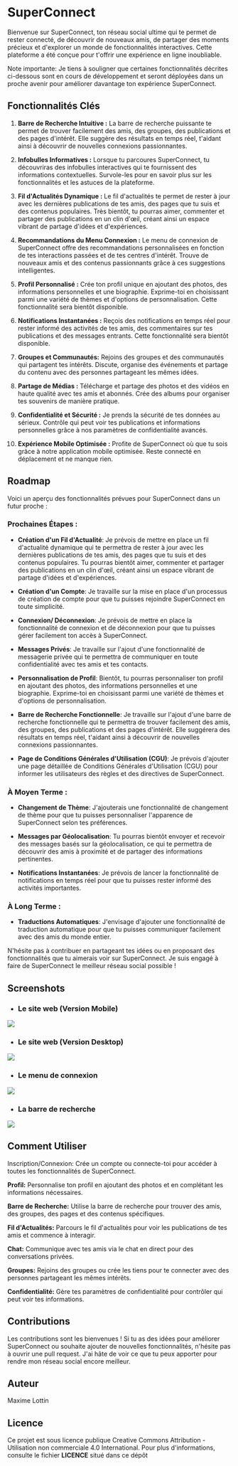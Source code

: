 # SuperConnect

Bienvenue sur SuperConnect, ton réseau social ultime qui te permet de rester connecté, de découvrir de nouveaux amis, de partager des moments précieux et d'explorer un monde de fonctionnalités interactives. Cette plateforme a été conçue pour t'offrir une expérience en ligne inoubliable.

Note importante: Je tiens à souligner que certaines fonctionnalités décrites ci-dessous sont en cours de développement et seront déployées dans un proche avenir pour améliorer davantage ton expérience SuperConnect.

## Fonctionnalités Clés

1. **Barre de Recherche Intuitive :**
   La barre de recherche puissante te permet de trouver facilement des amis, des groupes, des publications et des pages d'intérêt. Elle suggère des résultats en temps réel, t'aidant ainsi à découvrir de nouvelles connexions passionnantes.

2. **Infobulles Informatives :**
   Lorsque tu parcoures SuperConnect, tu découvriras des infobulles interactives qui te fournissent des informations contextuelles. Survole-les pour en savoir plus sur les fonctionnalités et les astuces de la plateforme.

3. **Fil d'Actualités Dynamique :**
   Le fil d'actualités te permet de rester à jour avec les dernières publications de tes amis, des pages que tu suis et des contenus populaires. Très bientôt, tu pourras aimer, commenter et partager des publications en un clin d'œil, créant ainsi un espace vibrant de partage d'idées et d'expériences.

4. **Recommandations du Menu Connexion :**
   Le menu de connexion de SuperConnect offre des recommandations personnalisées en fonction de tes interactions passées et de tes centres d'intérêt. Trouve de nouveaux amis et des contenus passionnants grâce à ces suggestions intelligentes.

5. **Profil Personnalisé :**
   Crée ton profil unique en ajoutant des photos, des informations personnelles et une biographie. Exprime-toi en choisissant parmi une variété de thèmes et d'options de personnalisation. Cette fonctionnalité sera bientôt disponible.

6. **Notifications Instantanées :**
   Reçois des notifications en temps réel pour rester informé des activités de tes amis, des commentaires sur tes publications et des messages entrants. Cette fonctionnalité sera bientôt disponible.

7. **Groupes et Communautés:**
   Rejoins des groupes et des communautés qui partagent tes intérêts. Discute, organise des événements et partage du contenu avec des personnes partageant les mêmes idées.

8. **Partage de Médias :**
   Télécharge et partage des photos et des vidéos en haute qualité avec tes amis et abonnés. Crée des albums pour organiser tes souvenirs de manière pratique.

9. **Confidentialité et Sécurité :**
   Je prends la sécurité de tes données au sérieux. Contrôle qui peut voir tes publications et informations personnelles grâce à nos paramètres de confidentialité avancés.

10. **Expérience Mobile Optimisée :**
    Profite de SuperConnect où que tu sois grâce à notre application mobile optimisée. Reste connecté en déplacement et ne manque rien.

## Roadmap

Voici un aperçu des fonctionnalités prévues pour SuperConnect dans un futur proche :

### Prochaines Étapes :

- **Création d'un Fil d'Actualité**: Je prévois de mettre en place un fil d'actualité dynamique qui te permettra de rester à jour avec les dernières publications de tes amis, des pages que tu suis et des contenus populaires. Tu pourras bientôt aimer, commenter et partager des publications en un clin d'œil, créant ainsi un espace vibrant de partage d'idées et d'expériences.

- **Création d'un Compte**: Je travaille sur la mise en place d'un processus de création de compte pour que tu puisses rejoindre SuperConnect en toute simplicité.

- **Connexion/ Déconnexion**: Je prévois de mettre en place la fonctionnalité de connexion et de déconnexion pour que tu puisses gérer facilement ton accès à SuperConnect.

- **Messages Privés**: Je travaille sur l'ajout d'une fonctionnalité de messagerie privée qui te permettra de communiquer en toute confidentialité avec tes amis et tes contacts.

- **Personnalisation de Profil**: Bientôt, tu pourras personnaliser ton profil en ajoutant des photos, des informations personnelles et une biographie. Exprime-toi en choisissant parmi une variété de thèmes et d'options de personnalisation.

- **Barre de Recherche Fonctionnelle**: Je travaille sur l'ajout d'une barre de recherche fonctionnelle qui te permettra de trouver facilement des amis, des groupes, des publications et des pages d'intérêt. Elle suggérera des résultats en temps réel, t'aidant ainsi à découvrir de nouvelles connexions passionnantes.

- **Page de Conditions Générales d'Utilisation (CGU)**: Je prévois d'ajouter une page détaillée de Conditions Générales d'Utilisation (CGU) pour informer les utilisateurs des règles et des directives de SuperConnect.

### À Moyen Terme :

- **Changement de Thème**: J'ajouterais une fonctionnalité de changement de thème pour que tu puisses personnaliser l'apparence de SuperConnect selon tes préférences.

- **Messages par Géolocalisation**: Tu pourras bientôt envoyer et recevoir des messages basés sur la géolocalisation, ce qui te permettra de découvrir des amis à proximité et de partager des informations pertinentes.

- **Notifications Instantanées**: Je prévois de lancer la fonctionnalité de notifications en temps réel pour que tu puisses rester informé des activités importantes.

### À Long Terme :

- **Traductions Automatiques**: J'envisage d'ajouter une fonctionnalité de traduction automatique pour que tu puisses communiquer facilement avec des amis du monde entier.

N'hésite pas à contribuer en partageant tes idées ou en proposant des fonctionnalités que tu aimerais voir sur SuperConnect. Je suis engagé à faire de SuperConnect le meilleur réseau social possible !

## Screenshots

- ### Le site web (Version Mobile)

![](https://github.com/MaximeLottin/Project-fil-rouge/blob/main/assets/images/images_readme/Sreenshot%20Mobile1.png)

- ### Le site web (Version Desktop)

![](https://github.com/MaximeLottin/Project-fil-rouge/blob/main/assets/images/images_readme/Sreenshot%20Desktop1.png)

- ### Le menu de connexion

![](https://github.com/MaximeLottin/Project-fil-rouge/blob/main/assets/images/images_readme/gif-connexion.gif)

- ### La barre de recherche

![](https://github.com/MaximeLottin/Project-fil-rouge/blob/main/assets/images/images_readme/gif-recherche.gif)

## Comment Utiliser

Inscription/Connexion: Crée un compte ou connecte-toi pour accéder à toutes les fonctionnalités de SuperConnect.

**Profil:** Personnalise ton profil en ajoutant des photos et en complétant les informations nécessaires.

**Barre de Recherche:** Utilise la barre de recherche pour trouver des amis, des groupes, des pages et des contenus spécifiques.

**Fil d'Actualités:** Parcours le fil d'actualités pour voir les publications de tes amis et commence à interagir.

**Chat:** Communique avec tes amis via le chat en direct pour des conversations privées.

**Groupes:** Rejoins des groupes ou crée les tiens pour te connecter avec des personnes partageant les mêmes intérêts.

**Confidentialité:** Gère tes paramètres de confidentialité pour contrôler qui peut voir tes informations.

## Contributions

Les contributions sont les bienvenues ! Si tu as des idées pour améliorer SuperConnect ou souhaite ajouter de nouvelles fonctionnalités, n'hésite pas à ouvrir une pull request. J'ai hâte de voir ce que tu peux apporter pour rendre mon réseau social encore meilleur.

## Auteur

Maxime Lottin

## Licence

Ce projet est sous licence publique Creative Commons Attribution - Utilisation non commerciale 4.0 International. Pour plus d'informations, consulte le fichier **LICENCE** situé dans ce dépôt
